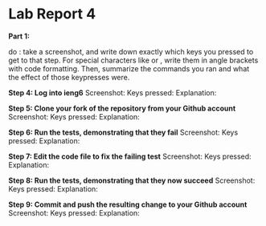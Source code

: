 # Lab Report 4

**Part 1:**

do : take a screenshot, and write down exactly which keys you pressed to get to that step. For special characters like <enter> or <tab>, write them in angle brackets with code formatting. Then, summarize the commands you ran and what the effect of those keypresses were.

**Step 4: Log into ieng6**
Screenshot:
Keys pressed: 
Explanation:

**Step 5: Clone your fork of the repository from your Github account**
Screenshot:
Keys pressed: 
Explanation:

**Step 6: Run the tests, demonstrating that they fail**
Screenshot:
Keys pressed: 
Explanation:

**Step 7: Edit the code file to fix the failing test**
Screenshot:
Keys pressed: 
Explanation:

**Step 8: Run the tests, demonstrating that they now succeed**
Screenshot:
Keys pressed: 
Explanation:

**Step 9: Commit and push the resulting change to your Github account**
Screenshot:
Keys pressed: 
Explanation:
